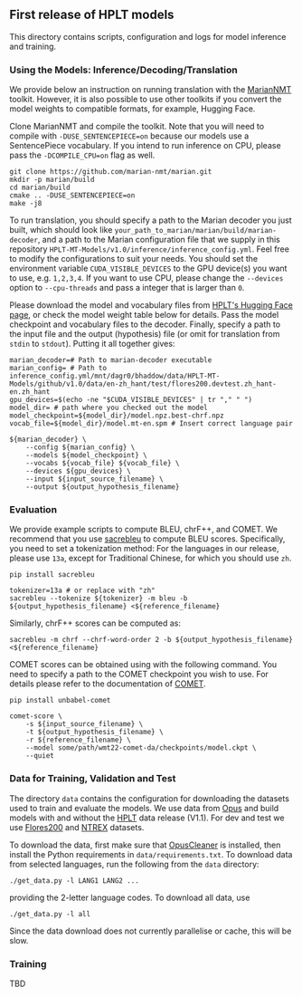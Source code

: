 ## First release of HPLT models

This directory contains scripts, configuration and logs for model inference and training.  


### Using the Models: Inference/Decoding/Translation

We provide below an instruction on running translation with the [MarianNMT](https://github.com/marian-nmt/marian) toolkit. However, it is also possible to use other toolkits if you convert the model weights to compatible formats, for example, Hugging Face.

Clone MarianNMT and compile the toolkit. Note that you will need to compile with `-DUSE_SENTENCEPIECE=on` because our models use a SentencePiece vocabulary. If you intend to run inference on CPU, please pass the `-DCOMPILE_CPU=on` flag as well.

```
git clone https://github.com/marian-nmt/marian.git
mkdir -p marian/build
cd marian/build
cmake .. -DUSE_SENTENCEPIECE=on
make -j8
```

To run translation, you should specify a path to the Marian decoder you just built, which should look like `your_path_to_marian/marian/build/marian-decoder`, and a path to the Marian configuration file that we supply in this repository `HPLT-MT-Models/v1.0/inference/inference_config.yml`. Feel free to modify the configurations to suit your needs. You should set the environment variable `CUDA_VISIBLE_DEVICES` to the GPU device(s) you want to use, e.g. `1,2,3,4`. If you want to use CPU, please change the `--devices` option to `--cpu-threads` and pass a integer that is larger than `0`.

Please download the model and vocabulary files from [HPLT's Hugging Face page](https://huggingface.co/HPLT), or check the model weight table below for details. Pass the model checkpoint and vocabulary files to the decoder. Finally, specify a path to the input file and the output (hypothesis) file (or omit for translation from `stdin` to `stdout`). Putting it all together gives:

```
marian_decoder=# Path to marian-decoder executable
marian_config= # Path to inference_config.yml/mnt/dagr0/bhaddow/data/HPLT-MT-Models/github/v1.0/data/en-zh_hant/test/flores200.devtest.zh_hant-en.zh_hant
gpu_devices=$(echo -ne "$CUDA_VISIBLE_DEVICES" | tr "," " ")
model_dir= # path where you checked out the model
model_checkpoint=${model_dir}/model.npz.best-chrf.npz
vocab_file=${model_dir}/model.mt-en.spm # Insert correct language pair

${marian_decoder} \
    --config ${marian_config} \
    --models ${model_checkpoint} \
    --vocabs ${vocab_file} ${vocab_file} \
    --devices ${gpu_devices} \
    --input ${input_source_filename} \ 
    --output ${output_hypothesis_filename}
```


### Evaluation

We provide example scripts to compute BLEU, chrF++, and COMET. We recommend that you use [sacrebleu](https://github.com/mjpost/sacrebleu) to compute BLEU scores. Specifically, you need to set a tokenization method: For the languages in our release, please use `13a`, except for Traditional Chinese, for which you should use `zh`.
```
pip install sacrebleu

tokenizer=13a # or replace with "zh"
sacrebleu --tokenize ${tokenizer} -m bleu -b ${output_hypothesis_filename} <${reference_filename}
```

Similarly, chrF++ scores can be computed as:
```
sacrebleu -m chrf --chrf-word-order 2 -b ${output_hypothesis_filename} <${reference_filename}
```

COMET scores can be obtained using with the following command. You need to specify a path to the COMET checkpoint you wish to use. For details please refer to the documentation of [COMET](https://github.com/Unbabel/COMET).

```
pip install unbabel-comet

comet-score \
    -s ${input_source_filename} \
    -t ${output_hypothesis_filename} \
    -r ${reference_filename} \
    --model some/path/wmt22-comet-da/checkpoints/model.ckpt \
    --quiet
```

### Data for Training, Validation and Test

The directory `data` contains the configuration for downloading the datasets used to train and evaluate the models. We use data from [Opus](https://opus.nlpl.eu/) and build models with and without the 
[HPLT](https://hplt-project.org/) data release (V1.1). For dev and test we use  [Flores200](https://github.com/facebookresearch/flores/blob/main/flores200/README.md) and [NTREX](https://github.com/MicrosoftTranslator/NTREX) datasets.

To download the data, first make sure that [OpusCleaner](https://github.com/hplt-project/OpusCleaner) is installed, 
then install the Python requirements in `data/requirements.txt`. To 
download data from selected languages, run the following from the `data` directory:
```
./get_data.py -l LANG1 LANG2 ...
```
providing the 2-letter language codes.
To download all data, use
```
./get_data.py -l all
```
Since the data download does not currently parallelise or cache, this will be slow.

### Training

TBD